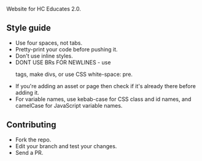 Website for HC Educates 2.0.

## Style guide
* Use four spaces, not tabs.
* Pretty-print your code before pushing it.
* Don't use inline styles.
* DONT USE BRs FOR NEWLINES - use <p> tags, make divs, or use CSS white-space: pre.
* If you're adding an asset or page then check if it's already there before adding it.
* For variable names, use kebab-case for CSS class and id names, and camelCase for JavaScript variable names.

## Contributing
* Fork the repo.
* Edit your branch and test your changes.
* Send a PR.
